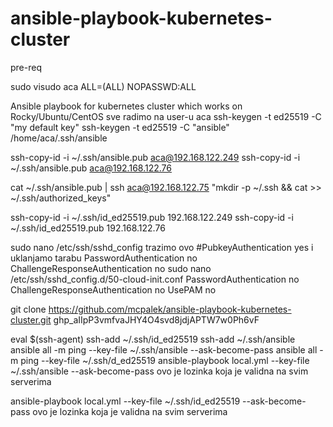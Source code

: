 # ansible-playbook-kubernetes-cluster

pre-req

sudo visudo 
aca ALL=(ALL) NOPASSWD:ALL


Ansible playbook for kubernetes cluster which works on Rocky/Ubuntu/CentOS
sve radimo na user-u aca
ssh-keygen -t ed25519 -C "my default key" 
ssh-keygen -t ed25519 -C "ansible"   /home/aca/.ssh/ansible

ssh-copy-id -i ~/.ssh/ansible.pub aca@192.168.122.249
ssh-copy-id -i ~/.ssh/ansible.pub aca@192.168.122.76

cat ~/.ssh/ansible.pub | ssh aca@192.168.122.75 "mkdir -p ~/.ssh && cat >> ~/.ssh/authorized_keys"

ssh-copy-id -i ~/.ssh/id_ed25519.pub 192.168.122.249
ssh-copy-id -i ~/.ssh/id_ed25519.pub 192.168.122.76

sudo nano /etc/ssh/sshd_config
trazimo ovo  #PubkeyAuthentication yes i uklanjamo tarabu
PasswordAuthentication no
ChallengeResponseAuthentication no
sudo nano /etc/ssh/sshd_config.d/50-cloud-init.conf
PasswordAuthentication no
ChallengeResponseAuthentication no
UsePAM no


git clone https://github.com/mcpalek/ansible-playbook-kubernetes-cluster.git
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

eval $(ssh-agent)
ssh-add ~/.ssh/id_ed25519
ssh-add ~/.ssh/ansible
ansible all -m ping --key-file ~/.ssh/ansible --ask-become-pass
ansible all -m ping --key-file ~/.ssh/d_ed25519
ansible-playbook local.yml --key-file ~/.ssh/ansible --ask-become-pass  ovo je lozinka koja je validna na svim serverima

ansible-playbook local.yml --key-file ~/.ssh/id_ed25519 --ask-become-pass  ovo je lozinka koja je validna na svim serverima